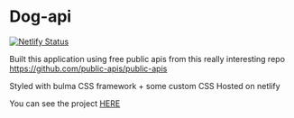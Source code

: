 # Dog-api

[![Netlify Status](https://api.netlify.com/api/v1/badges/e5759852-4e32-4156-bde4-fbb44e9af446/deploy-status)](https://app.netlify.com/sites/quizzical-galileo-ab85bf/deploys)

Built this application using free public apis from this really interesting repo
https://github.com/public-apis/public-apis

Styled with bulma CSS framework + some custom CSS
Hosted on netlify


You can see the project [HERE](https://quizzical-galileo-ab85bf.netlify.app/)

